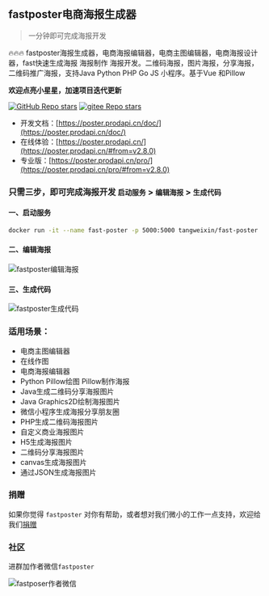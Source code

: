 ## fastposter电商海报生成器

> 一分钟即可完成海报开发

🔥🔥🔥 fastposter海报生成器，电商海报编辑器，电商主图编辑器，电商海报设计器，fast快速生成海报 海报制作 海报开发。二维码海报，图片海报，分享海报，二维码推广海报，支持Java Python PHP Go JS 小程序。基于Vue 和Pillow 


**欢迎点亮小星星，加速项目迭代更新**

<a href="https://github.com/psoho/fast-poster" class="link github-link" target="_blank"><img alt="GitHub Repo stars" src="https://img.shields.io/github/stars/psoho/fast-poster?style=social"></a>
<a href="https://gitee.com/psoho/fast-poster" class="link gitee-link" target="_blank"><img alt="gitee Repo stars" src="https://gitee.com/psoho/fast-poster/badge/star.svg"></a>

- 开发文档：[https://poster.prodapi.cn/doc/](https://poster.prodapi.cn/doc/)
- 在线体验：[https://poster.prodapi.cn/](https://poster.prodapi.cn/#from=v2.8.0)
- 专业版：[https://poster.prodapi.cn/pro/](https://poster.prodapi.cn/pro/#from=v2.8.0)

### 只需三步，即可完成海报开发 `启动服务` > `编辑海报` > `生成代码`

#### 一、启动服务

```bash
docker run -it --name fast-poster -p 5000:5000 tangweixin/fast-poster
```

#### 二、编辑海报

![fastposter编辑海报](https://poster.prodapi.cn/doc/assets/image-20220407142530149.png)


#### 三、生成代码

![fastposter生成代码](https://poster.prodapi.cn/doc/assets/image-20220407142705928.png)

### 适用场景：

- 电商主图编辑器
- 在线作图
- 电商海报编辑器
- Python Pillow绘图 Pillow制作海报
- Java生成二维码分享海报图片
- Java Graphics2D绘制海报图片
- 微信小程序生成海报分享朋友圈
- PHP生成二维码海报图片
- 自定义商业海报图片
- H5生成海报图片
- 二维码分享海报图片
- canvas生成海报图片
- 通过JSON生成海报图片


[comment]: <> "### 追星之路"

[comment]: <> "[![Stargazers over time]&#40;https://starchart.cc/psoho/fast-poster.svg&#41;]&#40;https://starchart.cc/psoho/fast-poster&#41;"

### 捐赠

如果你觉得 `fastposter` 对你有帮助，或者想对我们微小的工作一点支持，欢迎给我们[捐赠](https://poster.prodapi.cn/doc/guide/donate.html)

### 社区

进群加作者微信`fastposter`

![fastposer作者微信](https://poster.prodapi.cn/doc/assets/qrcode.jpeg)


